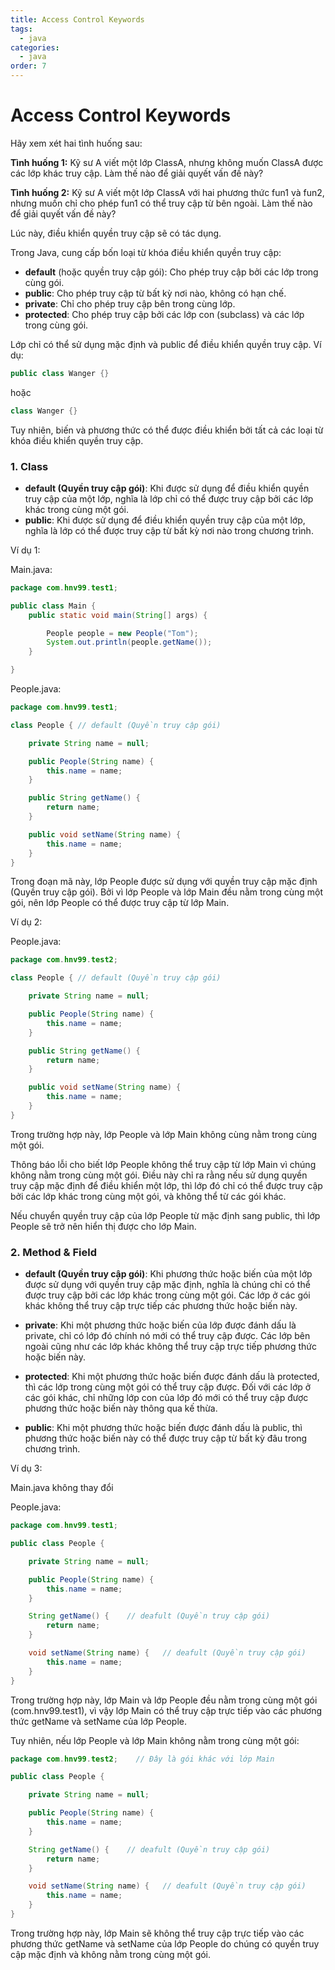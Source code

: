 ```yaml
---
title: Access Control Keywords
tags:
  - java
categories:
  - java
order: 7
---
```

# Access Control Keywords

Hãy xem xét hai tình huống sau:

**Tình huống 1:** Kỹ sư A viết một lớp ClassA, nhưng không muốn ClassA được các lớp khác truy cập. Làm thế nào để giải quyết vấn đề này?

**Tình huống 2:** Kỹ sư A viết một lớp ClassA với hai phương thức fun1 và fun2, nhưng muốn chỉ cho phép fun1 có thể truy cập từ bên ngoài. Làm thế nào để giải quyết vấn đề này?

Lúc này, điều khiển quyền truy cập sẽ có tác dụng.

Trong Java, cung cấp bốn loại từ khóa điều khiển quyền truy cập:

- **default** (hoặc quyền truy cập gói): Cho phép truy cập bởi các lớp trong cùng gói.
- **public**: Cho phép truy cập từ bất kỳ nơi nào, không có hạn chế.
- **private**: Chỉ cho phép truy cập bên trong cùng lớp.
- **protected**: Cho phép truy cập bởi các lớp con (subclass) và các lớp trong cùng gói.

Lớp chỉ có thể sử dụng mặc định và public để điều khiển quyền truy cập. Ví dụ:

```java
public class Wanger {}
```

hoặc

```java
class Wanger {}
```

Tuy nhiên, biến và phương thức có thể được điều khiển bởi tất cả các loại từ khóa điều khiển quyền truy cập.

### 1. Class

- **default (Quyền truy cập gói)**: Khi được sử dụng để điều khiển quyền truy cập của một lớp, nghĩa là lớp chỉ có thể được truy cập bởi các lớp khác trong cùng một gói.
- **public**: Khi được sử dụng để điều khiển quyền truy cập của một lớp, nghĩa là lớp có thể được truy cập từ bất kỳ nơi nào trong chương trình.

Ví dụ 1:

Main.java:

```java
package com.hnv99.test1;

public class Main {
	public static void main(String[] args) {

		People people = new People("Tom");
		System.out.println(people.getName());
	}

}
```

People.java:

```java
package com.hnv99.test1;

class People { // default (Quyền truy cập gói)

	private String name = null;

	public People(String name) {
		this.name = name;
	}

	public String getName() {
		return name;
	}

	public void setName(String name) {
		this.name = name;
	}
}
```

Trong đoạn mã này, lớp People được sử dụng với quyền truy cập mặc định (Quyền truy cập gói). Bởi vì lớp People và lớp Main đều nằm trong cùng một gói, nên lớp People có thể được truy cập từ lớp Main.

Ví dụ 2:

People.java:

```java
package com.hnv99.test2;

class People { // default (Quyền truy cập gói)

	private String name = null;

	public People(String name) {
		this.name = name;
	}

	public String getName() {
		return name;
	}

	public void setName(String name) {
		this.name = name;
	}
}
```

Trong trường hợp này, lớp People và lớp Main không cùng nằm trong cùng một gói. 

Thông báo lỗi cho biết lớp People không thể truy cập từ lớp Main vì chúng không nằm trong cùng một gói. Điều này chỉ ra rằng nếu sử dụng quyền truy cập mặc định để điều khiển một lớp, thì lớp đó chỉ có thể được truy cập bởi các lớp khác trong cùng một gói, và không thể từ các gói khác.

Nếu chuyển quyền truy cập của lớp People từ mặc định sang public, thì lớp People sẽ trở nên hiển thị được cho lớp Main.


### 2. Method & Field

- **default (Quyền truy cập gói)**: Khi phương thức hoặc biến của một lớp được sử dụng với quyền truy cập mặc định, nghĩa là chúng chỉ có thể được truy cập bởi các lớp khác trong cùng một gói. Các lớp ở các gói khác không thể truy cập trực tiếp các phương thức hoặc biến này.
  
- **private**: Khi một phương thức hoặc biến của lớp được đánh dấu là private, chỉ có lớp đó chính nó mới có thể truy cập được. Các lớp bên ngoài cũng như các lớp khác không thể truy cập trực tiếp phương thức hoặc biến này.

- **protected**: Khi một phương thức hoặc biến được đánh dấu là protected, thì các lớp trong cùng một gói có thể truy cập được. Đối với các lớp ở các gói khác, chỉ những lớp con của lớp đó mới có thể truy cập được phương thức hoặc biến này thông qua kế thừa.

- **public**: Khi một phương thức hoặc biến được đánh dấu là public, thì phương thức hoặc biến này có thể được truy cập từ bất kỳ đâu trong chương trình.

Ví dụ 3:

Main.java không thay đổi

People.java:

```java
package com.hnv99.test1;

public class People {

	private String name = null;

	public People(String name) {
		this.name = name;
	}

	String getName() {    // deafult (Quyền truy cập gói)
		return name;
	}

	void setName(String name) {   // deafult (Quyền truy cập gói)
		this.name = name;
	}
}
```

Trong trường hợp này, lớp Main và lớp People đều nằm trong cùng một gói (com.hnv99.test1), vì vậy lớp Main có thể truy cập trực tiếp vào các phương thức getName và setName của lớp People.

Tuy nhiên, nếu lớp People và lớp Main không nằm trong cùng một gói:

```java
package com.hnv99.test2;    // Đây là gói khác với lớp Main

public class People {

	private String name = null;

	public People(String name) {
		this.name = name;
	}

	String getName() {    // deafult (Quyền truy cập gói)
		return name;
	}

	void setName(String name) {   // deafult (Quyền truy cập gói)
		this.name = name;
	}
}
```

Trong trường hợp này, lớp Main sẽ không thể truy cập trực tiếp vào các phương thức getName và setName của lớp People do chúng có quyền truy cập mặc định và không nằm trong cùng một gói.

